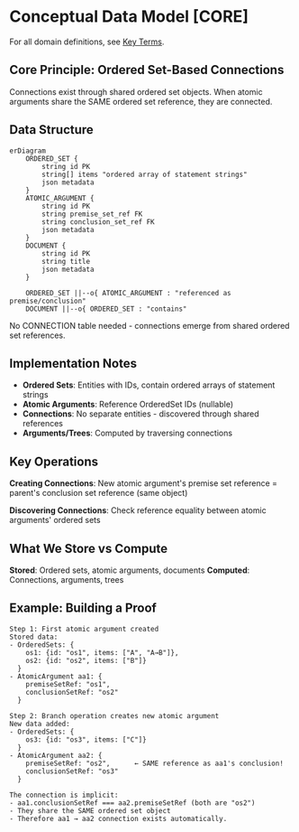 # Conceptual Data Model [CORE]

For all domain definitions, see [Key Terms](../03-concepts/key-terms.md).

## Core Principle: Ordered Set-Based Connections

Connections exist through shared ordered set objects. When atomic arguments share the SAME ordered set reference, they are connected.

## Data Structure

```mermaid
erDiagram
    ORDERED_SET {
        string id PK
        string[] items "ordered array of statement strings"
        json metadata
    }
    ATOMIC_ARGUMENT {
        string id PK
        string premise_set_ref FK
        string conclusion_set_ref FK
        json metadata
    }
    DOCUMENT {
        string id PK
        string title
        json metadata
    }
    
    ORDERED_SET ||--o{ ATOMIC_ARGUMENT : "referenced as premise/conclusion"
    DOCUMENT ||--o{ ORDERED_SET : "contains"
```

No CONNECTION table needed - connections emerge from shared ordered set references.

## Implementation Notes

- **Ordered Sets**: Entities with IDs, contain ordered arrays of statement strings
- **Atomic Arguments**: Reference OrderedSet IDs (nullable)
- **Connections**: No separate entities - discovered through shared references
- **Arguments/Trees**: Computed by traversing connections

## Key Operations

**Creating Connections**: New atomic argument's premise set reference = parent's conclusion set reference (same object)

**Discovering Connections**: Check reference equality between atomic arguments' ordered sets

## What We Store vs Compute

**Stored**: Ordered sets, atomic arguments, documents
**Computed**: Connections, arguments, trees

## Example: Building a Proof

```
Step 1: First atomic argument created
Stored data:
- OrderedSets: {
    os1: {id: "os1", items: ["A", "A→B"]},
    os2: {id: "os2", items: ["B"]}
  }
- AtomicArgument aa1: {
    premiseSetRef: "os1",
    conclusionSetRef: "os2"
  }

Step 2: Branch operation creates new atomic argument
New data added:
- OrderedSets: {
    os3: {id: "os3", items: ["C"]}
  }
- AtomicArgument aa2: {
    premiseSetRef: "os2",      ← SAME reference as aa1's conclusion!
    conclusionSetRef: "os3"
  }

The connection is implicit: 
- aa1.conclusionSetRef === aa2.premiseSetRef (both are "os2")
- They share the SAME ordered set object
- Therefore aa1 → aa2 connection exists automatically.
```

